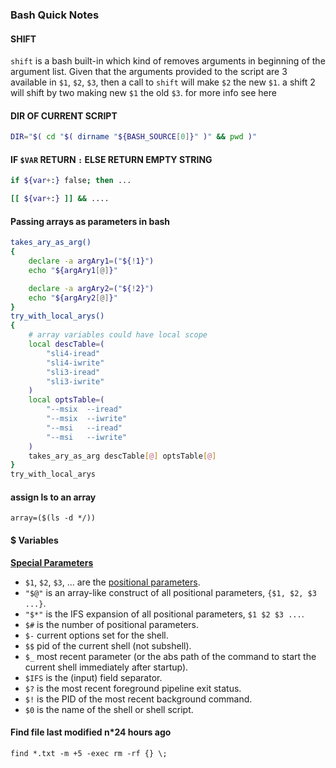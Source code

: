 ### Bash Quick Notes

#### SHIFT
`shift` is a bash built-in which kind of removes arguments in beginning of the argument list. Given that the arguments provided to the script are 3 available in `$1`, `$2`, `$3`, then a call to `shift` will make `$2` the new `$1`. a shift 2 will shift by two making new `$1` the old `$3`. for more info see here

#### DIR OF CURRENT SCRIPT
```bash
DIR="$( cd "$( dirname "${BASH_SOURCE[0]}" )" && pwd )"
```

#### IF `$VAR` RETURN `:` ELSE RETURN EMPTY STRING
```bash
if ${var+:} false; then ...
```

```bash
[[ ${var+:} ]] && ....
```
#### Passing arrays as parameters in bash
```bash
takes_ary_as_arg()
{
    declare -a argAry1=("${!1}")
    echo "${argAry1[@]}"

    declare -a argAry2=("${!2}")
    echo "${argAry2[@]}"
}
try_with_local_arys()
{
    # array variables could have local scope
    local descTable=(
        "sli4-iread"
        "sli4-iwrite"
        "sli3-iread"
        "sli3-iwrite"
    )
    local optsTable=(
        "--msix  --iread"
        "--msix  --iwrite"
        "--msi   --iread"
        "--msi   --iwrite"
    )
    takes_ary_as_arg descTable[@] optsTable[@]
}
try_with_local_arys
```

#### assign ls to an array

```
array=($(ls -d */))
```

#### $ Variables
[**Special Parameters**](https://www.gnu.org/software/bash/manual/html_node/Special-Parameters.html)


* `$1`, `$2`, `$3`, ... are the [positional parameters](https://www.gnu.org/software/bash/manual/html_node/Positional-Parameters.html).
* `"$@"` is an array-like construct of all positional parameters, `{$1, $2, $3 ...}`.
* `"$*"` is the IFS expansion of all positional parameters, `$1 $2 $3 ...`.
* `$#` is the number of positional parameters.
* `$-` current options set for the shell.
* `$$` pid of the current shell (not subshell).
* `$_` most recent parameter (or the abs path of the command to start the current shell  immediately after startup).
* `$IFS` is the (input) field separator.
* `$?` is the most recent foreground pipeline exit status.
* `$!` is the PID of the most recent background command.
* `$0` is the name of the shell or shell script.

#### Find file last modified n*24 hours ago

```
find *.txt -m +5 -exec rm -rf {} \;
```
